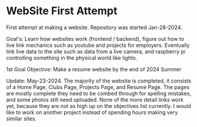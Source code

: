 # WebSite First Attempt
First attempt at making a website. Repository was started Jan-28-2024.

Goal's: Learn how websites work (frontend / backend), figure out how to live link mechanics such as youtube and projects for employers. Eventually link live data to the site such as data from a live camera, and raspberry pi controlling something in the physical world like lights.



1st Goal Objective: Make a resume website by the end of 2024 Summer 

Update: May-23-2024. The majority of the website is completed, it consists of a Home Page, Clubs Page, Projects Page, and Resume Page. The pages are mostly complete they need to be combed through for spelling mistakes, and some photos still need uploaded. None of the more detail links work yet, because they are not as high up on the objectives list currently. I would like to work on another project instead of spending hours making very similar sites.


